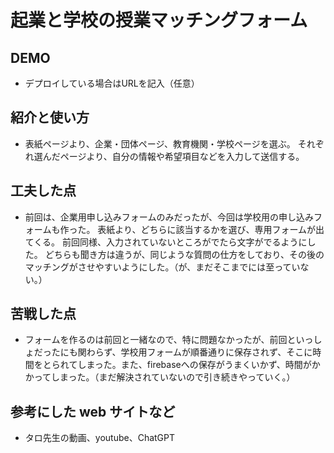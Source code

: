 # 起業と学校の授業マッチングフォーム

## DEMO

  - デプロイしている場合はURLを記入（任意）

## 紹介と使い方

  - 表紙ページより、企業・団体ページ、教育機関・学校ページを選ぶ。
  それぞれ選んだページより、自分の情報や希望項目などを入力して送信する。

## 工夫した点

  - 前回は、企業用申し込みフォームのみだったが、今回は学校用の申し込みフォームも作った。
  表紙より、どちらに該当するかを選び、専用フォームが出てくる。
  前回同様、入力されていないところがでたら文字がでるようにした。
  どちらも聞き方は違うが、同じような質問の仕方をしており、その後のマッチングがさせやすいようにした。（が、まだそこまでには至っていない。）

## 苦戦した点

  - フォームを作るのは前回と一緒なので、特に問題なかったが、前回といっしょだったにも関わらず、学校用フォームが順番通りに保存されず、そこに時間をとられてしまった。また、firebaseへの保存がうまくいかず、時間がかかってしまった。（まだ解決されていないので引き続きやっていく。）

## 参考にした web サイトなど

  - タロ先生の動画、youtube、ChatGPT